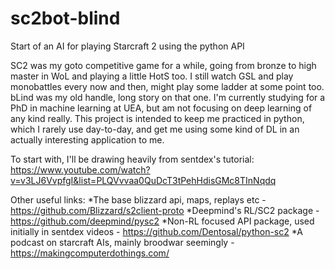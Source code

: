 # sc2bot-blind
Start of an AI for playing Starcraft 2 using the python API

SC2 was my goto competitive game for a while, going from bronze to high master in WoL and playing a little HotS too. I still watch GSL and play monobattles every now and then, might play some ladder at some point too. bLind was my old handle, long story on that one. I'm currently studying for a PhD in machine learning at UEA, but am not focusing on deep learning of any kind really. This project is intended to keep me practiced in python, which I rarely use day-to-day, and get me using some kind of DL in an actually interesting application to me.

To start with, I'll be drawing heavily from sentdex's tutorial: https://www.youtube.com/watch?v=v3LJ6VvpfgI&list=PLQVvvaa0QuDcT3tPehHdisGMc8TInNqdq

Other useful links:
*The base blizzard api, maps, replays etc - https://github.com/Blizzard/s2client-proto
*Deepmind's RL/SC2 package - https://github.com/deepmind/pysc2
*Non-RL focused API package, used initially in sentdex videos - https://github.com/Dentosal/python-sc2
*A podcast on starcraft AIs, mainly broodwar seemingly - https://makingcomputerdothings.com/